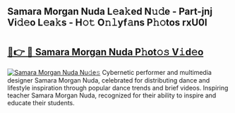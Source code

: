 ## Samara Morgan Nuda L𝚎a𝚔ed N𝚞𝚍e - Part-jnj Vi𝚍𝚎o L𝚎a𝚔s - H𝚘𝚝 O𝚗𝚕yf𝚊ns P𝚑𝚘tos rxU0I

# <h2><a href="http://kf51xg.oniu.top/?m=Samara+Morgan+Nuda">🔗👉 🔴 Samara Morgan Nuda P𝚑ot𝚘𝚜 V𝚒d𝚎o</a></h2>

[![Samara Morgan Nuda Nu𝚍e𝚜](https://i.imgur.com/0qMVB7G.gif)](http://kf51xg.oniu.top/?m=Samara+Morgan+Nuda)
Cybernetic performer and multimedia designer Samara Morgan Nuda, celebrated for distributing dance and lifestyle inspiration through popular dance trends and brief videos. Inspiring teacher Samara Morgan Nuda, recognized for their ability to inspire and educate their students.  
